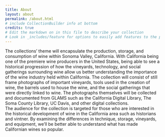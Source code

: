 ```yaml
---
title: About
layout: about
permalink: /about.html
# include CollectionBuilder info at bottom
credits: true
# Edit the markdown on in this file to describe your collection
# Look in _includes/feature for options to easily add features to the page
---
```


The collections’ theme will encapsulate the production, storage, and consumption of wine within Sonoma Valley, California. With California being one of the premiere wine producers in the United States, being able to see a historical progression of how the vineyards, technology, and social gatherings surrounding wine allow us better understanding the importance of the wine industry held within California. The collection will consist of still frame photographs of important vineyards, tools used in the creation of wine, the barrels used to house the wine, and the social gatherings that were directly linked to wine. The photographs themselves will be collected and documented from GLAMS such as the California Digital Library, The Soma County Library, UC Davis, and other digital collections.  
	The audience for the collection is targeted for those who are interested in the historical development of wine in the California area such as historians and vintner. By examining the differences in technique, storage, vineyards, and equipment, we’ll be better able to understand what has made Californian wines so popular. 
